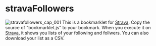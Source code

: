 # stravaFollowers
![stravafollowers_cap_001](https://user-images.githubusercontent.com/4317778/41036052-a2d4af16-69c9-11e8-8010-1e965d6ecc64.gif)
This is a bookmarklet for [Strava](https://www.strava.com). Copy the source of "bookmarklet.js" to your bookmark. 
When you execute it on [Strava](https://www.strava.com), it shows you lists of your following and follwers.
You can also download your list as a CSV.
